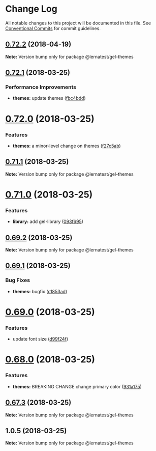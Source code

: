 # Change Log

All notable changes to this project will be documented in this file.
See [Conventional Commits](https://conventionalcommits.org) for commit guidelines.

<a name="0.72.2"></a>
## [0.72.2](https://github.com/bochen2014/lerna-muckaround/compare/@lernatest/gel-themes@0.72.1...@lernatest/gel-themes@0.72.2) (2018-04-19)




**Note:** Version bump only for package @lernatest/gel-themes

<a name="0.72.1"></a>
## [0.72.1](https://github.com/bochen2014/lerna-muckaround/compare/@lernatest/gel-themes@0.72.0...@lernatest/gel-themes@0.72.1) (2018-03-25)


### Performance Improvements

* **themes:** update themes ([fbc4bdd](https://github.com/bochen2014/lerna-muckaround/commit/fbc4bdd))




<a name="0.72.0"></a>
# [0.72.0](https://github.com/bochen2014/lerna-muckaround/compare/@lernatest/gel-themes@0.71.1...@lernatest/gel-themes@0.72.0) (2018-03-25)


### Features

* **themes:** a minor-level change on themes ([f27c5ab](https://github.com/bochen2014/lerna-muckaround/commit/f27c5ab))




<a name="0.71.1"></a>
## [0.71.1](https://github.com/bochen2014/lerna-muckaround/compare/@lernatest/gel-themes@0.71.0...@lernatest/gel-themes@0.71.1) (2018-03-25)




**Note:** Version bump only for package @lernatest/gel-themes

<a name="0.71.0"></a>
# [0.71.0](https://github.com/bochen2014/lerna-muckaround/compare/@lernatest/gel-themes@0.69.2...@lernatest/gel-themes@0.71.0) (2018-03-25)


### Features

* **library:** add gel-library ([093f695](https://github.com/bochen2014/lerna-muckaround/commit/093f695))




<a name="0.69.2"></a>
## [0.69.2](https://github.com/bochen2014/lerna-muckaround/compare/@lernatest/gel-themes@0.69.1...@lernatest/gel-themes@0.69.2) (2018-03-25)




**Note:** Version bump only for package @lernatest/gel-themes

<a name="0.69.1"></a>
## [0.69.1](https://github.com/bochen2014/lerna-muckaround/compare/@lernatest/gel-themes@0.69.0...@lernatest/gel-themes@0.69.1) (2018-03-25)


### Bug Fixes

* **themes:** bugfix ([c1853ad](https://github.com/bochen2014/lerna-muckaround/commit/c1853ad))




<a name="0.69.0"></a>
# [0.69.0](https://github.com/bochen2014/lerna-muckaround/compare/@lernatest/gel-themes@0.68.0...@lernatest/gel-themes@0.69.0) (2018-03-25)


### Features

* update font size ([d99f24f](https://github.com/bochen2014/lerna-muckaround/commit/d99f24f))




<a name="0.68.0"></a>
# [0.68.0](https://github.com/bochen2014/lerna-muckaround/compare/@lernatest/gel-themes@0.67.3...@lernatest/gel-themes@0.68.0) (2018-03-25)


### Features

* **themes:** BREAKING CHANGE change primary color ([931a175](https://github.com/bochen2014/lerna-muckaround/commit/931a175))




<a name="0.67.3"></a>
## [0.67.3](https://github.com/bochen2014/lerna-muckaround/compare/@lernatest/gel-themes@1.0.5...@lernatest/gel-themes@0.67.3) (2018-03-25)




**Note:** Version bump only for package @lernatest/gel-themes

<a name="1.0.5"></a>
## 1.0.5 (2018-03-25)




**Note:** Version bump only for package @lernatest/gel-themes
